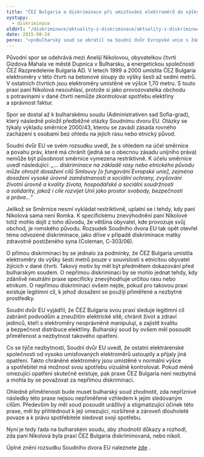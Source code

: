 ```yaml
---
title: "ČEZ Bulgaria a diskriminace při umisťování elektroměrů do výšky šesti metrů"
vystupy:
  - diskriminace
oldUrl: "/diskriminace/aktuality-z-diskriminace/aktuality-z-diskriminace-2015/cez-bulgaria-a-diskriminace-pri-umistovani-elektromeru-do-vysky-sesti-metru/"
date: 2015-08-24
perex: "<p>Bulharský soud se obrátil na Soudní dvůr Evropské unie s žádostí o rozhodnutí předběžných otázek ohledně umisťování elektroměrů do výšky šesti metrů nad zemí. Energetická společnost ČEZ Bulgaria přistoupila k tomuto opatření, aby zamezila manipulaci s elektroměry a neoprávněnému odběru elektrické energie. Vysoko umístěné elektroměry jsou především v „romských čtvrtích“ bulharských měst. Soudní dvůr EU naznačil, že by se mohlo za jistých okolností jednat o diskriminaci.</p>"
---
```


<!-- imported from the old website -->

<p class="align-blok">Původní spor se odehrává mezi Anelijí Nikolovou, obyvatelkou čtvrti Gizdova Mahala ve městě Dupnica v Bulharsku, a energetickou společností ČEZ Razpredelenie Bulgaria AD. V letech 1999 a 2000 umístila ČEZ Bulgaria elektroměry v této čtvrti na betonové sloupy do výšky šesti až sedmi metrů. V ostatních čtvrtích jsou elektroměry umístěné ve výšce 1,70 metru. S touto praxí paní Nikolová nesouhlasí, protože si jako provozovatelka obchodu s potravinami v dané čtvrti nemůže zkontrolovat spotřebu elektřiny a správnost faktur.</p><p class="align-blok">Spor se dostal až k bulharskému soudu (Administrativen sad Sofia-grad), který následně položil předběžné otázky Soudnímu dvoru EU. Otázky se týkaly výkladu směrnice 2000/43, kterou se zavádí zásada rovného zacházení s osobami bez ohledu na jejich rasu nebo etnický původ.</p><p class="align-blok">Soudní dvůr EU ve svém rozsudku uvedl, že s ohledem na účel směrnice a povahu práv, které má chránit (jedná se o obecnou zásadu unijního práva) nemůže být působnost směrnice vymezena restriktivně. K účelu směrnice uvedl následující: <em>„… diskriminace na základě rasy nebo etnického původu může ohrozit dosažení cílů Smlouvy [o fungování Evropské unie], zejména dosažení vysoké úrovně zaměstnanosti a sociální ochrany, zvyšování životní úrovně a kvality života, hospodářské a sociální soudržnosti a solidarity, jakož i cíle rozvíjet Unii jako prostor svobody, bezpečnosti a práva…“</em></p><p class="align-blok">Jelikož se Směrnice nesmí vykládat restriktivně, uplatní se i tehdy, kdy paní Nikolová sama není Romka. K specifickému znevýhodnění paní Nikolové totiž mohlo dojít z toho důvodu, že většina obyvatel, kde provozuje svůj obchod, je romského původu. Rozsudek Soudního dvora EU tak opět otevřel téma odvozené diskriminace, jako dříve v případě diskriminace matky zdravotně postiženého syna (Coleman, C‑303/06).</p><p class="align-blok">O přímou diskriminaci by se jednalo za podmínky, že ČEZ Bulgaria umístila elektroměry do výšky šesti metrů pouze v souvislosti s etnicitou obyvatel žijících v dané čtvrti. Takový motiv by měl být předmětem dokazování před bulharským soudem. O nepřímou diskriminaci by se mohlo jednat tehdy, kdy zdánlivě neutrální praxe specificky znevýhodňuje určitou rasu nebo etnikum. O nepřímou diskriminaci ovšem nejde, pokud pro takovou praxi existuje legitimní cíl, k jehož dosažení se použijí přiměřené a nezbytné prostředky.</p><p class="align-blok">Soudní dvůr EU vyjádřil, že ČEZ Bulgaria svou praxí sleduje legitimní cíl zabránit podvodům a zneužitím elektrické sítě, chránit život a zdraví jedinců, kteří s elektroměry neoprávněně manipulují, a zajistit kvalitu a bezpečnost distribuce elektřiny. Bulharský soud by ovšem měl posoudit přiměřenost a nezbytnost takového opatření.</p><p class="align-blok">Co se týče nezbytnosti, Soudní dvůr EU uvedl, že ostatní elektrárenské společnosti od vysoko umisťovaných elektroměrů ustoupily a přijaly jiná opatření. Takto chráněné elektroměry jsou umístěné v normální výšce a spotřebitel má možnost svou spotřebu vizuálně kontrolovat. Pokud méně omezující opatření skutečně existuje, pak praxe ČEZ Bulgaria není nezbytná a mohla by se považovat za nepřímou diskriminaci.</p><p class="align-blok">Ohledně přiměřenosti bude muset bulharský soud zhodnotit, zda nepříznivé následky této praxe nejsou nepřiměřené vzhledem k jejím sledovaným cílům. Především by měl soud posoudit urážlivý a stigmatizující účinek této praxe, měl by přihlédnout k její omezující, rozšířené a zároveň dlouholeté povaze a k právu spotřebitele sledovat svoji spotřebu.</p><p class="align-blok">Nyní je tedy řada na bulharském soudu, aby zhodnotil důkazy a rozhodl, zda paní Nikolová byla praxí ČEZ Bulgaria diskriminovaná, nebo nikoli.</p><p>Úplné znění rozsudku Soudního dvora EU naleznete <a title="Otevření do nového okna" href="http://curia.europa.eu/juris/document/document.jsf?text=&amp;docid=165912&amp;pageIndex=0&amp;doclang=CS&amp;mode=lst&amp;dir=&amp;occ=first&amp;part=1&amp;cid=375829" target="_blank">zde</a> . </p>
